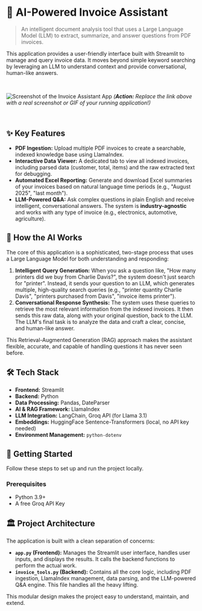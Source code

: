 # 📄 AI-Powered Invoice Assistant

> An intelligent document analysis tool that uses a Large Language Model (LLM) to extract, summarize, and answer questions from PDF invoices.

This application provides a user-friendly interface built with Streamlit to manage and query invoice data. It moves beyond simple keyword searching by leveraging an LLM to understand context and provide conversational, human-like answers.

<br>

![Screenshot of the Invoice Assistant App](https://i.imgur.com/your-screenshot-url.png)
*(**Action:** Replace the link above with a real screenshot or GIF of your running application!)*

<br>

## ✨ Key Features

* **PDF Ingestion:** Upload multiple PDF invoices to create a searchable, indexed knowledge base using LlamaIndex.
* **Interactive Data Viewer:** A dedicated tab to view all indexed invoices, including parsed data (customer, total, items) and the raw extracted text for debugging.
* **Automated Excel Reporting:** Generate and download Excel summaries of your invoices based on natural language time periods (e.g., "August 2025", "last month").
* **LLM-Powered Q&A:** Ask complex questions in plain English and receive intelligent, conversational answers. The system is **industry-agnostic** and works with any type of invoice (e.g., electronics, automotive, agriculture).

## 🧠 How the AI Works

The core of this application is a sophisticated, two-stage process that uses a Large Language Model for both understanding and responding:

1.  **Intelligent Query Generation:** When you ask a question like, "How many printers did we buy from Charlie Davis?", the system doesn't just search for "printer". Instead, it sends your question to an LLM, which generates multiple, high-quality search queries (e.g., "printer quantity Charlie Davis", "printers purchased from Davis", "invoice items printer").
2.  **Conversational Response Synthesis:** The system uses these queries to retrieve the most relevant information from the indexed invoices. It then sends this raw data, along with your original question, back to the LLM. The LLM's final task is to analyze the data and craft a clear, concise, and human-like answer.

This Retrieval-Augmented Generation (RAG) approach makes the assistant flexible, accurate, and capable of handling questions it has never seen before.

## 🛠️ Tech Stack

* **Frontend:** Streamlit
* **Backend:** Python
* **Data Processing:** Pandas, DateParser
* **AI & RAG Framework:** LlamaIndex
* **LLM Integration:** LangChain, Groq API (for Llama 3.1)
* **Embeddings:** HuggingFace Sentence-Transformers (local, no API key needed)
* **Environment Management:** `python-dotenv`

## 🚀 Getting Started

Follow these steps to set up and run the project locally.

### Prerequisites

* Python 3.9+
* A free Groq API Key
## 🏛️ Project Architecture

The application is built with a clean separation of concerns:

* **`app.py` (Frontend):** Manages the Streamlit user interface, handles user inputs, and displays the results. It calls the backend functions to perform the actual work.
* **`invoice_tools.py` (Backend):** Contains all the core logic, including PDF ingestion, LlamaIndex management, data parsing, and the LLM-powered Q&A engine. This file handles all the heavy lifting.

This modular design makes the project easy to understand, maintain, and extend.